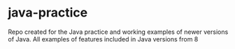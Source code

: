 # java-practice
Repo created for the Java practice and working examples of newer versions of Java.
All examples of features included in Java versions from 8 
